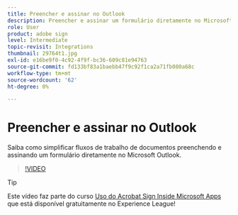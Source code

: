 ```yaml
---
title: Preencher e assinar no Outlook
description: Preencher e assinar um formulário diretamente no Microsoft Outlook
role: User
product: adobe sign
level: Intermediate
topic-revisit: Integrations
thumbnail: 29764t1.jpg
exl-id: e16be9f0-4c92-4f9f-bc36-609c81e94763
source-git-commit: fd133bf83a1baebb47f9c92f1ca2a71fb080a68c
workflow-type: tm+mt
source-wordcount: '62'
ht-degree: 0%

---
```


# Preencher e assinar no Outlook

Saiba como simplificar fluxos de trabalho de documentos preenchendo e assinando um formulário diretamente no Microsoft Outlook.

>[!VIDEO](https://video.tv.adobe.com/v/344947?hidetitle=true)

>[!TIP]
>
>Este vídeo faz parte do curso [Uso do Acrobat Sign Inside Microsoft Apps](https://experienceleague.adobe.com/?recommended=Sign-U-1-2020.2) que está disponível gratuitamente no Experience League!
